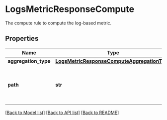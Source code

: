 # LogsMetricResponseCompute

The compute rule to compute the log-based metric.

## Properties

| Name                 | Type                                                                                        | Description                                                                                                                       | Notes      |
| -------------------- | ------------------------------------------------------------------------------------------- | --------------------------------------------------------------------------------------------------------------------------------- | ---------- |
| **aggregation_type** | [**LogsMetricResponseComputeAggregationType**](LogsMetricResponseComputeAggregationType.md) |                                                                                                                                   | [optional] |
| **path**             | **str**                                                                                     | The path to the value the log-based metric will aggregate on (only used if the aggregation type is a \&quot;distribution\&quot;). | [optional] |

[[Back to Model list]](README.md#documentation-for-models) [[Back to API list]](README.md#documentation-for-api-endpoints) [[Back to README]](README.md)
